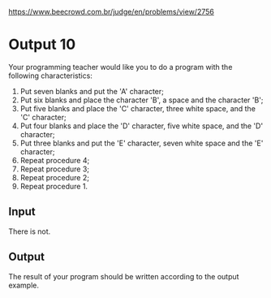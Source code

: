 https://www.beecrowd.com.br/judge/en/problems/view/2756

# Output 10

Your programming teacher would like you to do a program with the following
characteristics:

1. Put seven blanks and put the 'A' character;
1. Put six blanks and place the character 'B', a space and the character 'B';
1. Put five blanks and place the 'C' character, three white space, and the 'C'
   character;
1. Put four blanks and place the 'D' character, five white space, and the 'D'
   character;
1. Put three blanks and put the 'E' character, seven white space and the 'E'
   character;
1. Repeat procedure 4;
1. Repeat procedure 3;
1. Repeat procedure 2;
1. Repeat procedure 1.

## Input

There is not.

## Output

The result of your program should be written according to the output example.

